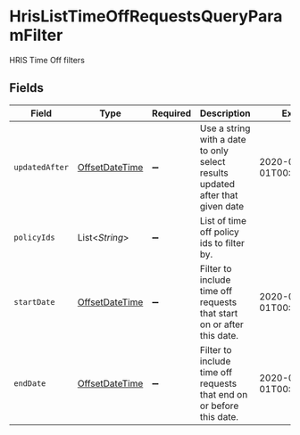 # HrisListTimeOffRequestsQueryParamFilter

HRIS Time Off filters


## Fields

| Field                                                                                     | Type                                                                                      | Required                                                                                  | Description                                                                               | Example                                                                                   |
| ----------------------------------------------------------------------------------------- | ----------------------------------------------------------------------------------------- | ----------------------------------------------------------------------------------------- | ----------------------------------------------------------------------------------------- | ----------------------------------------------------------------------------------------- |
| `updatedAfter`                                                                            | [OffsetDateTime](https://docs.oracle.com/javase/8/docs/api/java/time/OffsetDateTime.html) | :heavy_minus_sign:                                                                        | Use a string with a date to only select results updated after that given date             | 2020-01-01T00:00:00.000Z                                                                  |
| `policyIds`                                                                               | List\<*String*>                                                                           | :heavy_minus_sign:                                                                        | List of time off policy ids to filter by.                                                 |                                                                                           |
| `startDate`                                                                               | [OffsetDateTime](https://docs.oracle.com/javase/8/docs/api/java/time/OffsetDateTime.html) | :heavy_minus_sign:                                                                        | Filter to include time off requests that start on or after this date.                     | 2020-01-01T00:00:00.000Z                                                                  |
| `endDate`                                                                                 | [OffsetDateTime](https://docs.oracle.com/javase/8/docs/api/java/time/OffsetDateTime.html) | :heavy_minus_sign:                                                                        | Filter to include time off requests that end on or before this date.                      | 2020-01-01T00:00:00.000Z                                                                  |